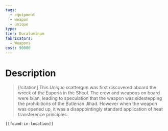 ```yaml
---
tags:
  - equipment
  - weapon
  - unique
type:
tier: Duraluminum
fabricators:
  - Weapons
cost: 90000
---
```

# Description
> [!citation]
> This *Unique* scattergun was first discovered aboard the wreck of the Euporia in the Sheol. The crew and weapons on board were Ixian, leading to speculation that the weapon was sidestepping the prohibitions of the Butlerian Jihad. However when the weapon was opened up, it was a disappointingly standard application of heat transference principles.
```meta-bind-embed
[[found-in-location]]
```
